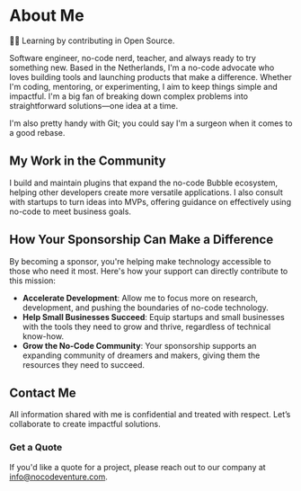# About Me

👨‍💻 Learning by contributing in Open Source.

Software engineer, no-code nerd, teacher, and always ready to try something new. Based in the Netherlands, I'm a no-code advocate who loves building tools and launching products that make a difference. Whether I'm coding, mentoring, or experimenting, I aim to keep things simple and impactful. I'm a big fan of breaking down complex problems into straightforward solutions—one idea at a time.

I'm also pretty handy with Git; you could say I'm a surgeon when it comes to a good rebase.

## My Work in the Community

I build and maintain plugins that expand the no-code Bubble ecosystem, helping other developers create more versatile applications. I also consult with startups to turn ideas into MVPs, offering guidance on effectively using no-code to meet business goals.

## How Your Sponsorship Can Make a Difference

By becoming a sponsor, you're helping make technology accessible to those who need it most. Here's how your support can directly contribute to this mission:

- **Accelerate Development**: Allow me to focus more on research, development, and pushing the boundaries of no-code technology.
- **Help Small Businesses Succeed**: Equip startups and small businesses with the tools they need to grow and thrive, regardless of technical know-how.
- **Grow the No-Code Community**: Your sponsorship supports an expanding community of dreamers and makers, giving them the resources they need to succeed.

## Contact Me

All information shared with me is confidential and treated with respect. Let’s collaborate to create impactful solutions.

### Get a Quote

If you'd like a quote for a project, please reach out to our company at [info@nocodeventure.com](mailto:info@nocodeventure.com).

